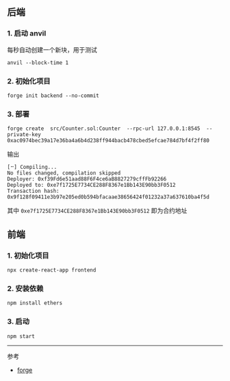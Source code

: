 ## 后端 
### 1. 启动 anvil
每秒自动创建一个新块，用于测试
```
anvil --block-time 1
```

### 2. 初始化项目
```
forge init backend --no-commit
```

### 3. 部署
```
forge create  src/Counter.sol:Counter  --rpc-url 127.0.0.1:8545  --private-key 0xac0974bec39a17e36ba4a6b4d238ff944bacb478cbed5efcae784d7bf4f2ff80
```
输出
```
[⠒] Compiling...
No files changed, compilation skipped
Deployer: 0xf39Fd6e51aad88F6F4ce6aB8827279cffFb92266
Deployed to: 0xe7f1725E7734CE288F8367e1Bb143E90bb3F0512
Transaction hash: 0x9f128f09411e3b97e205ed0b594bfacaae38656424f01232a37a637610ba4f5d
```
其中 `0xe7f1725E7734CE288F8367e1Bb143E90bb3F0512` 即为合约地址
## 前端 
### 1. 初始化项目
```
npx create-react-app frontend
```

### 2. 安装依赖
```
npm install ethers
```

### 3. 启动
```
npm start
```
---
参考
- [forge](https://getfoundry.sh/)